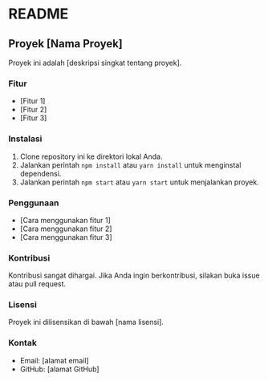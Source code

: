 # README

## Proyek [Nama Proyek]

Proyek ini adalah [deskripsi singkat tentang proyek].

### Fitur

* [Fitur 1]
* [Fitur 2]
* [Fitur 3]

### Instalasi

1. Clone repository ini ke direktori lokal Anda.
2. Jalankan perintah `npm install` atau `yarn install` untuk menginstal dependensi.
3. Jalankan perintah `npm start` atau `yarn start` untuk menjalankan proyek.

### Penggunaan

* [Cara menggunakan fitur 1]
* [Cara menggunakan fitur 2]
* [Cara menggunakan fitur 3]

### Kontribusi

Kontribusi sangat dihargai. Jika Anda ingin berkontribusi, silakan buka issue atau pull request.

### Lisensi

Proyek ini dilisensikan di bawah [nama lisensi].

### Kontak

* Email: [alamat email]
* GitHub: [alamat GitHub]